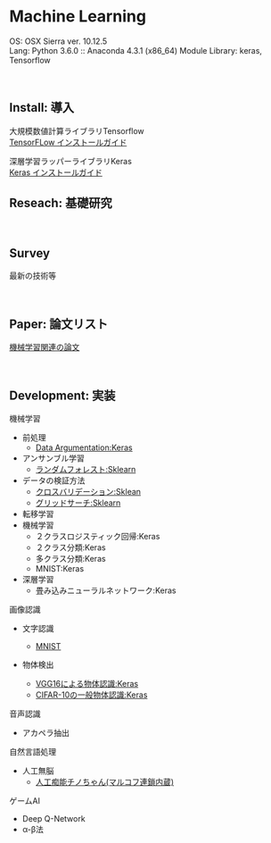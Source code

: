 # Machine Learning

OS: OSX Sierra ver. 10.12.5<br>
Lang: Python 3.6.0 :: Anaconda 4.3.1 (x86_64)
Module Library: keras, Tensorflow<br>

<br>

## Install: 導入<br>

大規模数値計算ライブラリTensorflow<br>
[TensorFLow インストールガイド](https://github.com/xxxHAL/machine-learning/tree/master/install/install-tensorflow)

深層学習ラッパーライブラリKeras<br>
[Keras インストールガイド](https://github.com/xxxHAL/machine-learning/tree/master/install/install-keras)

## Reseach: 基礎研究<br>

<br>

## Survey<br>

最新の技術等<br>


<br>

## Paper: 論文リスト<br>

[機械学習関連の論文]()<br>

<br>


## Development: 実装<br>

機械学習
- 前処理<br>
    - [Data Argumentation:Keras](https://github.com/xxxHAL/data-argumentation)
- アンサンブル学習
    - [ランダムフォレスト:Sklearn](https://github.com/xxxHAL/machine-learning/tree/master/random-forest)
- データの検証方法
    - [クロスバリデーション:Sklean](https://github.com/xxxHAL/machine-learning/tree/master/verification/cross-validation)
    - [グリッドサーチ:Sklearn](https://github.com/xxxHAL/machine-learning/tree/master/verification/grid-search)
- 転移学習
- 機械学習
    - ２クラスロジスティック回帰:Keras
    - ２クラス分類:Keras
    - 多クラス分類:Keras
    - MNIST:Keras
- 深層学習
    - 畳み込みニューラルネットワーク:Keras

画像認識
- 文字認識<br>
    - [MNIST](https://github.com/xxxHAL/machine-learning/tree/master/keras/mnist)<br>
- 物体検出<br>

    - [VGG16による物体認識:Keras](https://github.com/xxxHAL/vgg16)<br>
    - [CIFAR-10の一般物体認識:Keras]()

音声認識
- アカペラ抽出

自然言語処理
- 人工無脳<br>
    - [人工痴能チノちゃん(マルコフ連鎖内蔵)](https://github.com/whitetokyo/r-d/tree/master/machine-learning/nobrain-chino)

ゲームAI
- Deep Q-Network
- α-β法




